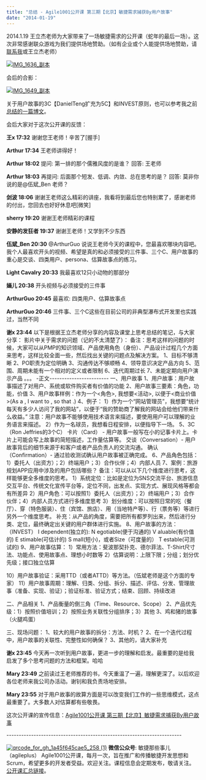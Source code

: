 ```yaml
---
title: "总结 - Agile1001公开课 第三期【北京】敏捷需求捕获By用户故事"
date: "2014-01-19"
---
```


2014.1.19 王立杰老师为大家带来了一场敏捷需求的公开课（蛇年的最后一场）。这次非常感谢联众游戏为我们提供场地赞助。（如有企业或个人能提供场地赞助，请[联系我](http://bobjiang.com/about_bob_jiang/)或王立杰老师）

[![IMG_1636_副本](/wp-content/uploads/2014/01/IMG_1636_副本-296x300.jpg)](/wp-content/uploads/2014/01/IMG_1636_副本.jpg)

会后的合影：

[![IMG_1649_副本](/wp-content/uploads/2014/01/IMG_1649_副本-300x187.jpg)](/wp-content/uploads/2014/01/IMG_1649_副本.jpg)

关于用户故事的3C【DanielTeng扩充为5C】和INVEST原则，也可以参考我之前[总结的一篇博文](http://bobjiang.com/2013/11/24/product_backlog_user_story/)。

会后大家对于这次公开课的反馈：

**王x 17:32** 谢谢您王老师！辛苦了\[握手\]

**Arthur 17:34** 王老师讲得好！

**Arthur 18:02** 提问: 第一排的那个儒雅风度的是谁？ 回答: 王老师

**Arthur 18:03** 再提问: 后面那个短发、低调、内敛、总在思考的是？ 回答: 莫非你说的是@伍斌\_Ben 老师？

**剑波 18:06** 谢谢王老师这么精彩的讲座，我看将到最后您也特别累了，感谢老师的付出，您回去也好好休息吧\[微笑\]

**sherry 19:20** 谢谢王老师精彩的课程

**安静的发狂者 19:37** 谢谢王老师！又学到不少东西

**伍斌\_Ben 20:30** @ArthurGuo 说说王老师今天的课程中，您最喜欢哪块内容吧。我个人最喜欢开头的视频、希望是真的和必须接受的三件事、三个C、用户故事的重心是交谈、四类用户、persona、估算故事点的练习。

**Light Cavalry 20:33** 我最喜欢12只小动物的那部分

**婳儿 20:38** 开头视频与必须接受的三件事

**ArthurGuo 20:45** 最喜欢: 四类用户、估算故事点

**ArthurGuo 20:46** 三件事、三个C这些在目前公司的非典型瀑布式开发里也实践过，当然不同

**谢x 23:44** 以下是根据王立杰老师分享的内容及课堂上思考总结的笔记，与大家分享： 影片中关于需求的问题（记的不太清楚了）： 备注：思考这样的问题的时候，大家可以从PMP的知识领域、产品使用角色（身份）、产品设计过程几个方面来思考，这样比较全面一些，然后找出关键的问题点及解决方案。 1、目标不够清晰 2、PO职责为定位明确 3、沟通传达不够顺畅 4、领导意识决定产品方向 5、范围、周期未能有一个相对的定义或者限制 6、迭代周期过长 7、未能定期向用户演示产品 。。。 -正文------------------------ 一、用户故事 1、用户故事：用户故事描述了对用户、系统或软件购买者有价值的功能 2、用户故事三要素：角色，功能，价值 3、用户故事样例：作为一个<角色>, 我想要<活动>, 以便于<商业价值>(As a <Role>, I want to <Activity>, so that <Business Value>.) 4、例子： 1）作为一个“网站管理员”，我想要“统计每天有多少人访问了我的网站”，以便于“我的赞助商了解我的网站会给他们带来什么收益。” 注意：用户故事不能够使用技术语言来描述，要使用用户可以理解的业务语言来描述。 2）作为一名球员，我想看日程安排，以便指导下一场。 5、3C（Ron Jeffries的3个C） 卡片（Card） - 用户故事一般写在小的记事卡片上。卡片上可能会写上故事的简短描述，工作量估算等。 交谈（Conversation）- 用户故事背后的细节来源于和客户或者产品负责人的交流沟通。 确认（Confirmation）- 通过验收测试确认用户故事被正确完成。 6、产品角色包括：1）委托人（出资方）；2）终端用户；3）合作伙伴；4）内部人员 7、案例：旅游规划APP应用中涉及的用户包括哪些？ 备注：可以从以下几个维度进行思考，这样能够更全多维度的思考。 1）系统定位：比如是定位为SNS交流平台、旅游信息交互平台、传统文化宣传平台等，定位不同，出发点、实现方式、展现风格等都会有所差异 2）用户角色：可以按照1）委托人（出资方）；2）终端用户；3）合作伙伴；4）内部人员方式进行多维度思考 3）划分维度：可以按照日常的吃（餐厅）、穿（特色服装）、住（宾馆、旅店）、用（当地特产等）、行（票务等）等进行另外一个维度思考。 补充：从产品的角度，需要把所有都罗列出来，然后进行分类、定位，最终确定出关键的用户群体进行实施。 8、用户故事的方法：（INVEST） I dependent(独立的): N egotiable(便于沟通的) V aluable(有价值的) E stimable(可估计的) S mall(短小)，或者Size（可度量的） T estable(可测试的) 9、用户故事估算： 1）常用方法：斐波那契扑克、德尔菲法、T-Shirt尺寸法、功能点、使用故事点、理想小时数等 2）估算说明：上限下限；分组；划分优先级；接口独立估算

10）用户故事验证：采用TTD（或者ATTD）等方法。（伍斌老师是这个方面的专家） 11）用户故事周期：理解、归类、分组、拆分、描述、评估、分发、管理故事（准备、实现、验证）；验证标准、验证方式；结束、回顾、持续改进

二、产品相关 1、产品衡量的倒三角（Time、Resource、Scope） 2、产品优先级：1）按照价值培训；2）按照业务关联性分组排序；3）其他 3、鸡和猪的故事（火腿鸡蛋）

三、现场问题： 1、较大的用户故事的拆分：方法、时机？ 2、在一个迭代过程中，用户故事的关联性、完整性如何确保？ 3、其他的，请大家补充

**谢x 23:45** 今天再一次听到用户故事，更进一步的理解和启发。最重要的是给我启发了多个思考问题的方法和框架。哈哈

**Mary 23:49** 之前读过王老师推荐的书，今天重温了一遍，理解更深了。以后欢迎各位老师来我公司办活动。谢钊和我负责场地安排。

**Mary 23:55** 对于用户故事的故算方面是可以改变我们工作的一些思维模式，这点最重要了。大多数人对估算都有些敬畏。

这次公开课的宣传信息：[Agile1001公开课 第三期【北京】敏捷需求捕获By用户故事](http://bobjiang.com/2014/01/16/agile1001-requirement-user-story/)

\-----------------------------------------------------------------------

[![qrcode_for_gh_1a45f645cae5_258 (1)](/wp-content/uploads/2013/12/qrcode_for_gh_1a45f645cae5_258-1.jpg)](/wp-content/uploads/2013/12/qrcode_for_gh_1a45f645cae5_258-1.jpg) **微信公众号**: 敏捷那些事儿（agileplus） Agile1001公开课，每月一次，旨在推广和传播敏捷开发思想和Scrum，希望更多的开发者受益。欢迎关注。课程信息会定期发布，敬请关注。[公开课汇总链接](http://bobjiang.com/agile1001-open-course/)。
